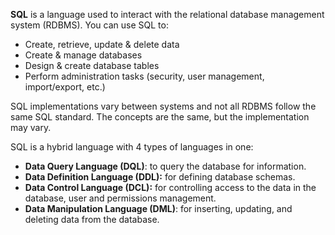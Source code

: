 **SQL** is a language used to interact with the relational database management system (RDBMS). You can use SQL to: 
- Create, retrieve, update & delete data
- Create & manage databases
- Design & create database tables
- Perform administration tasks (security, user management, import/export, etc.)

SQL implementations vary between systems and not all RDBMS follow the same SQL standard. The concepts are the same, but the implementation may vary. 

SQL is a hybrid language with 4 types of languages in one: 
- **Data Query Language (DQL)**: to query the database for information.
- **Data Definition Language (DDL):** for defining database schemas. 
- **Data Control Language (DCL):** for controlling access to the data in the database, user and permissions management.  
- **Data Manipulation Language (DML)**: for inserting, updating, and deleting data from the database. 